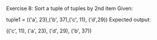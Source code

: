 Exercise 8: Sort a tuple of tuples by 2nd item
Given:

tuple1 = (('a', 23),('b', 37),('c', 11), ('d',29))
Expected output:

(('c', 11), ('a', 23), ('d', 29), ('b', 37))

